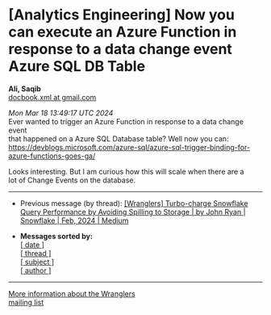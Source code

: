  
  
  
  
  
  
  
  
  
  
  
  
[Analytics Engineering] Now you can execute an Azure Function in response to a data change event Azure SQL DB Table
===================================================================================================================

  
**Ali, Saqib**  
[docbook.xml at gmail.com](mailto:wranglers%40analyticsengineering.net?Subject=Re%3A%20%5BWranglers%5D%20Now%20you%20can%20execute%20an%20Azure%20Function%20in%20response%20to%20a%0A%20data%20change%20event%20Azure%20SQL%20DB%20Table&In-Reply-To=%3CCABDm0O9qWzTh_VDkzGii01b%3D05di%2BXFV4awOwiVv%2BTnvhqcJ%2Bg%40mail.gmail.com%3E "[Wranglers] Now you can execute an Azure Function in response to a data change event Azure SQL DB Table")   
  
*Mon Mar 18 13:49:17 UTC 2024*  
Ever wanted to trigger an Azure Function in response to a data change event  
that happened on a Azure SQL Database table? Well now you can:  
<https://devblogs.microsoft.com/azure-sql/azure-sql-trigger-binding-for-azure-functions-goes-ga/>  
  
  
Looks interesting. But I am curious how this will scale when there are a  
lot of Change Events on the database.  
  
  
  
  


---

  
  
  
* Previous message (by thread): [[Wranglers] Turbo-charge Snowflake Query Performance by Avoiding Spilling to Storage \| by John Ryan \| Snowflake \| Feb, 2024 \| Medium](000020.html)
  
* **Messages sorted by:**  
[[ date ]](date.html#21)  
[[ thread ]](thread.html#21)  
[[ subject ]](subject.html#21)  
[[ author ]](author.html#21)
  

  


---

  
[More information about the Wranglers  
mailing list](https://analyticsengineering.net/mailman/listinfo/wranglers)  
  


  
